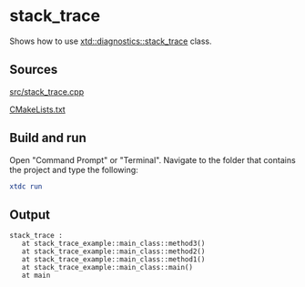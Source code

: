 # stack_trace

Shows how to use [xtd::diagnostics::stack_trace](https://gammasoft71.github.io/xtd/reference_guides/latest/classxtd_1_1diagnostics_1_1stack__trace.html) class.

## Sources

[src/stack_trace.cpp](src/stack_trace.cpp)

[CMakeLists.txt](CMakeLists.txt)

## Build and run

Open "Command Prompt" or "Terminal". Navigate to the folder that contains the project and type the following:

```cmake
xtdc run
```

## Output

```
stack_trace :
   at stack_trace_example::main_class::method3()
   at stack_trace_example::main_class::method2()
   at stack_trace_example::main_class::method1()
   at stack_trace_example::main_class::main()
   at main
```

